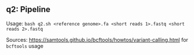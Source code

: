 ## q2: Pipeline

Usage: ```bash q2.sh <reference genome>.fa <short reads 1>.fastq <short reads 2>.fastq```

Sources: https://samtools.github.io/bcftools/howtos/variant-calling.html for ```bcftools``` usage